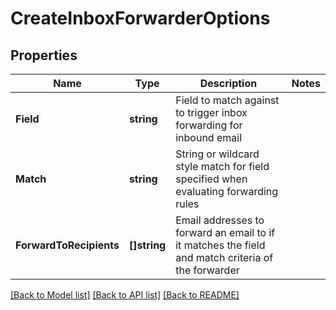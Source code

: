 # CreateInboxForwarderOptions

## Properties

Name | Type | Description | Notes
------------ | ------------- | ------------- | -------------
**Field** | **string** | Field to match against to trigger inbox forwarding for inbound email | 
**Match** | **string** | String or wildcard style match for field specified when evaluating forwarding rules | 
**ForwardToRecipients** | **[]string** | Email addresses to forward an email to if it matches the field and match criteria of the forwarder | 

[[Back to Model list]](../README#documentation-for-models) [[Back to API list]](../README#documentation-for-api-endpoints) [[Back to README]](../README)



